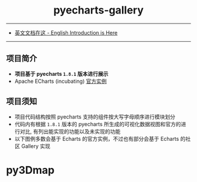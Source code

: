 <h1 align="center">pyecharts-gallery</h1>

---

* [英文文档在这 - English Introduction is Here](https://github.com/pyecharts/pyecharts-gallery/blob/master/README_EN.md)

---

## 项目简介

* **项目基于 pyecharts `1.8.1` 版本进行展示**
* Apache ECharts (incubating) [官方实例](https://echarts.apache.org/examples/en/index.html)

## 项目须知

* 项目代码结构按照 pyecharts 支持的组件按大写字母顺序进行模块划分
* 代码内有根据 `1.8.1` 版本的 pyecharts 所生成的可视化数据视图和官方的进行对比, 有列出能实现的功能以及未实现的功能
* 以下图例多数会基于 Echarts 的官方实例，不过也有部分会基于 Echarts 的社区 Gallery 实现
# py3Dmap
